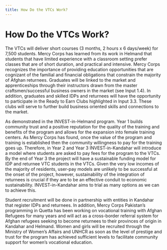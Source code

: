 ```yaml
---
title: How Do the VTCs Work?
---
```


# How Do the VTCs Work?

The VTCs will deliver short courses (3 months, 2 hours x 6 days/week) for 7,500 students. Mercy Corps has learned from its work in Helmand that students that have limited experience with a classroom setting prefer classes that are of short duration, and practical and intensive. Mercy Corps recognizes the importance of providing education opportunities that are cognizant of the familial and financial obligations that constrain the majority of Afghan returnees. Graduates will be linked to the market and apprenticeships through their instructors drawn from the master craftsmen/successful business owners in the market (see Input 1.4). In addition, graduates and skilled IDPs and returnees will have the opportunity to participate in the Ready to Earn Clubs highlighted in Input 3.3. These clubs will serve to further build business oriented skills and connections to the market.

As demonstrated in the INVEST-in-Helmand program. Year 1 builds community trust and a positive reputation for the quality of the training and benefits of the program and allows for the expansion into female training centers. As Mercy Corps has found, once the value of the program and training is established then the community willingness to pay for the training goes up. Therefore, in Year 2 and Year 3 INVEST-in-Kandahar will introduce a model where students are asked to pay fees for the program to the VTCs. By the end of Year 3 the project will have a sustainable funding model for IDP and returnee VTC students in the VTCs. Given the very low incomes of the majority of residents, user-pay models are unlikely to be successful at the onset of the project, however, sustainability of the integration of returnees is crucial if they are to be an effective conduit to economic sustainability. INVEST-in-Kandahar aims to trial as many options as we can to achieve this.

Student recruitment will be done in partnership with entities in Kandahar that register IDPs and returnees. In addition, Mercy Corps Pakistan’s programming in Quetta has been working on vocational training with Afghan Refugees for many years and will act as a cross-border referral system for Afghan refugees seeking to become returnees to their provinces of origin in Kandahar and Helmand. Women and girls will be recruited through the Ministry of Women’s Affairs and UNHCR as soon as the level of prestige and trust for the program has achieved sufficient levels to facilitate community support for women’s vocational education.

